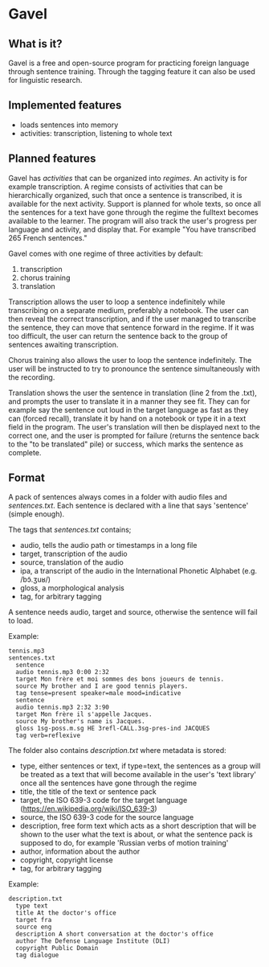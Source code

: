 # Gavel

## What is it?

Gavel is a free and open-source program for practicing foreign language through sentence training.
Through the tagging feature it can also be used for linguistic research.

## Implemented features

* loads sentences into memory
* activities: transcription, listening to whole text

## Planned features

Gavel has *activities* that can be organized into *regimes*.
An activity is for example transcription.
A regime consists of activities that can be hierarchically organized, such that once a sentence is transcribed, it is available for the next activity.
Support is planned for whole texts, so once all the sentences for a text have gone through the regime the fulltext becomes available to the learner.
The program will also track the user's progress per language and activity, and display that.
For example "You have transcribed 265 French sentences."

Gavel comes with one regime of three activities by default:

1. transcription
2. chorus training
3. translation

Transcription allows the user to loop a sentence indefinitely while transcribing on a separate medium, preferably a notebook.
The user can then reveal the correct transcription, and if the user managed to transcribe the sentence, they can move that sentence forward in the regime.
If it was too difficult, the user can return the sentence back to the group of sentences awaiting transcription.

Chorus training also allows the user to loop the sentence indefinitely.
The user will be instructed to try to pronounce the sentence simultaneously with the recording.

Translation shows the user the sentence in translation (line 2 from the .txt), and prompts the user to translate it in a manner they see fit.
They can for example say the sentence out loud in the target language as fast as they can (forced recall), translate it by hand on a notebook or type it in a text field in the program.
The user's translation will then be displayed next to the correct one, and the user is prompted for failure (returns the sentence back to the "to be translated" pile) or success, which marks the sentence as complete.

## Format

A pack of sentences always comes in a folder with audio files and *sentences.txt*.
Each sentence is declared with a line that says 'sentence' (simple enough).

The tags that *sentences.txt* contains;

* audio, tells the audio path or timestamps in a long file
* target, transcription of the audio
* source, translation of the audio
* ipa, a transcript of the audio in the International Phonetic Alphabet (e.g. /bɔ̃.ʒuʁ/)
* gloss, a morphological analysis
* tag, for arbitrary tagging

A sentence needs audio, target and source, otherwise the sentence will fail to load.

Example:
```
tennis.mp3
sentences.txt
  sentence
  audio tennis.mp3 0:00 2:32
  target Mon frère et moi sommes des bons joueurs de tennis.
  source My brother and I are good tennis players.
  tag tense=present speaker=male mood=indicative
  sentence
  audio tennis.mp3 2:32 3:90
  target Mon frère il s'appelle Jacques.
  source My brother's name is Jacques.
  gloss 1sg-poss.m.sg HE 3refl-CALL.3sg-pres-ind JACQUES
  tag verb=reflexive
```

The folder also contains *description.txt* where metadata is stored:

* type, either sentences or text, if type=text, the sentences as a group will be treated as a text that will become available in the user's 'text library' once all the sentences have gone through the regime
* title, the title of the text or sentence pack
* target, the ISO 639-3 code for the target language (https://en.wikipedia.org/wiki/ISO_639-3)
* source, the ISO 639-3 code for the source language
* description, free form text which acts as a short description that will be shown to the user what the text is about, or what the sentence pack is supposed to do, for example 'Russian verbs of motion training'
* author, information about the author
* copyright, copyright license
* tag, for arbitrary tagging

Example:
```
description.txt
  type text
  title At the doctor's office
  target fra
  source eng
  description A short conversation at the doctor's office
  author The Defense Language Institute (DLI)
  copyright Public Domain
  tag dialogue
```
